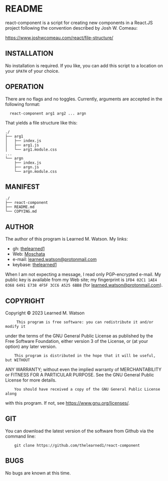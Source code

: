 # README

react-component is a script for creating new components in a React.JS project
following the convention described by Josh W. Comeau:

<https://www.joshwcomeau.com/react/file-structure/>

## INSTALLATION

No installation is required.  If you like, you can add this script to a location
on your `$PATH` of your choice.

## OPERATION

There are no flags and no toggles.  Currently, arguments are accepted in the
following format:

```
  react-component arg1 arg2 ... argn
```

That yields a file structure like this:

```
./
├── arg1
│   ├── index.js
│   ├── arg1.js
│   └── arg1.module.css
...
└── argn
    ├── index.js
    ├── argn.js
    └── argn.module.css
```

## MANIFEST

```
./
├── react-component
├── README.md
└── COPYING.md
```

## AUTHOR

The author of this program is Learned M. Watson.  My links:
* gh: [thelearned1](https://github.com/thelearned1/)
* Web: [Moschata](https://moschata.net)
* e-mail: [learned.watson@protonmail.com](mailto:learned.watson@protonmail.com)
* keybase: [thelearned1](https://keybase.io/thelearned1)

When I am not expecting a message, I read only PGP-encrypted e-mail.  My public
key is available from my Web site; my fingerprint is `1FD4 02C1 1AE4 0368 6491
E738 4F5F 3CC6 A525 6BB8` (for learned.watson@protonmail.com).

## COPYRIGHT

Copyright © 2023 Learned M. Watson

		 This program is free software: you can redistribute it and/or modify it
under the terms of the GNU General Public License as published by the Free
Software Foundation, either version 3 of the License, or (at your option) any
later version.

		This program is distributed in the hope that it will be useful, but WITHOUT
ANY WARRANTY; without even the implied warranty of MERCHANTABILITY or FITNESS
FOR A PARTICULAR PURPOSE. See the GNU General Public License for more details.

		You should have received a copy of the GNU General Public License along
with this program. If not, see <https://www.gnu.org/licenses/>. 

## GIT

You can download the latest version of the software from Github via the 
command line: 
```
	git clone https://github.com/thelearned1/react-component
```

## BUGS

No bugs are known at this time.  

